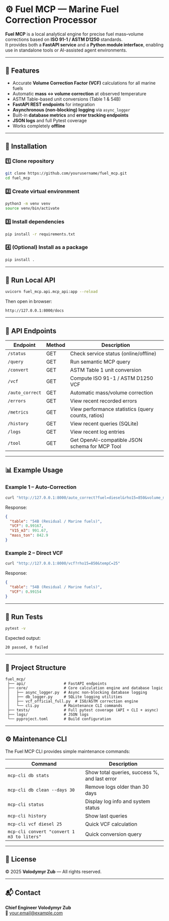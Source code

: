 # ⚙️ Fuel MCP — Marine Fuel Correction Processor

**Fuel MCP** is a local analytical engine for precise fuel mass–volume corrections based on **ISO 91-1 / ASTM D1250** standards.  
It provides both a **FastAPI service** and a **Python module interface**, enabling use in standalone tools or AI-assisted agent environments.

---

## 🚀 Features
- Accurate **Volume Correction Factor (VCF)** calculations for all marine fuels  
- Automatic **mass ↔ volume correction** at observed temperature  
- ASTM Table-based unit conversions (Table 1 & 54B)  
- **FastAPI REST endpoints** for integration  
- **Asynchronous (non-blocking) logging** via `async_logger`  
- Built-in **database metrics** and **error tracking endpoints**  
- **JSON logs** and full Pytest coverage  
- Works completely **offline**

---

## 🧩 Installation

### 1️⃣ Clone repository
```bash
git clone https://github.com/yourusername/fuel_mcp.git
cd fuel_mcp
```

### 2️⃣ Create virtual environment
```bash
python3 -m venv venv
source venv/bin/activate
```

### 3️⃣ Install dependencies
```bash
pip install -r requirements.txt
```

### 4️⃣ (Optional) Install as a package
```bash
pip install .
```

---

## 🧪 Run Local API
```bash
uvicorn fuel_mcp.api.mcp_api:app --reload
```

Then open in browser:
```
http://127.0.0.1:8000/docs
```

---

## 🧠 API Endpoints

| Endpoint | Method | Description |
|-----------|--------|-------------|
| `/status` | GET | Check service status (online/offline) |
| `/query` | GET | Run semantic MCP query |
| `/convert` | GET | ASTM Table 1 unit conversion |
| `/vcf` | GET | Compute ISO 91-1 / ASTM D1250 VCF |
| `/auto_correct` | GET | Automatic mass/volume correction |
| `/errors` | GET | View recent recorded errors |
| `/metrics` | GET | View performance statistics (query counts, ratios) |
| `/history` | GET | View recent queries (SQLite) |
| `/logs` | GET | View recent log entries |
| `/tool` | GET | Get OpenAI-compatible JSON schema for MCP Tool |

---

## 📊 Example Usage

### Example 1 – Auto-Correction
```bash
curl "http://127.0.0.1:8000/auto_correct?fuel=diesel&rho15=850&volume_m3=1000&tempC=25"
```

Response:
```json
{
  "table": "54B (Residual / Marine fuels)",
  "VCF": 0.99167,
  "V15_m3": 991.67,
  "mass_ton": 842.9
}
```

### Example 2 – Direct VCF
```bash
curl "http://127.0.0.1:8000/vcf?rho15=850&tempC=25"
```

Response:
```json
{
  "table": "54B (Residual / Marine fuels)",
  "VCF": 0.99154
}
```

---

## 🧰 Run Tests
```bash
pytest -v
```
Expected output:
```
20 passed, 0 failed
```

---

## 🧱 Project Structure
```
fuel_mcp/
 ├── api/                 # FastAPI endpoints
 ├── core/                # Core calculation engine and database logic
 │   ├── async_logger.py  # Async non-blocking database logging
 │   ├── db_logger.py     # SQLite logging utilities
 │   ├── vcf_official_full.py  # ISO/ASTM correction engine
 │   └── cli.py           # Maintenance CLI commands
 ├── tests/               # Full pytest coverage (API + CLI + async)
 ├── logs/                # JSON logs
 └── pyproject.toml       # Build configuration
```

---

## ⚙️ Maintenance CLI

The Fuel MCP CLI provides simple maintenance commands:

| Command | Description |
|----------|-------------|
| `mcp-cli db stats` | Show total queries, success %, and last error |
| `mcp-cli db clean --days 30` | Remove logs older than 30 days |
| `mcp-cli status` | Display log info and system status |
| `mcp-cli history` | Show last queries |
| `mcp-cli vcf diesel 25` | Quick VCF calculation |
| `mcp-cli convert "convert 1 m3 to liters"` | Quick conversion query |

---

## 🧩 License
© 2025 **Volodymyr Zub** — All rights reserved.

---

## 📬 Contact
**Chief Engineer Volodymyr Zub**  
📧 [your.email@example.com](mailto:your.email@example.com)
